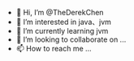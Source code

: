 - 👋 Hi, I’m @TheDerekChen
- 👀 I’m interested in java、jvm
- 🌱 I’m currently learning jvm
- 💞️ I’m looking to collaborate on ...
- 📫 How to reach me ...

<!---
TheDerekChen/TheDerekChen is a ✨ special ✨ repository because its `README.md` (this file) appears on your GitHub profile.
You can click the Preview link to take a look at your changes.
--->
